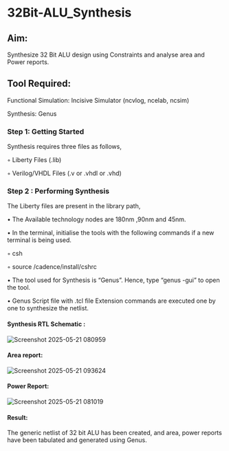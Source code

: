 # 32Bit-ALU_Synthesis

## Aim:

Synthesize 32 Bit ALU design using Constraints and analyse area and Power reports.

## Tool Required:

Functional Simulation: Incisive Simulator (ncvlog, ncelab, ncsim)

Synthesis: Genus

### Step 1: Getting Started

Synthesis requires three files as follows,

◦ Liberty Files (.lib)

◦ Verilog/VHDL Files (.v or .vhdl or .vhd)

### Step 2 : Performing Synthesis

The Liberty files are present in the library path,

• The Available technology nodes are 180nm ,90nm and 45nm.

• In the terminal, initialise the tools with the following commands if a new terminal is being
used.

◦ csh

◦ source /cadence/install/cshrc

• The tool used for Synthesis is “Genus”. Hence, type “genus -gui” to open the tool.

• Genus Script file with .tcl file Extension commands are executed one by one to synthesize the netlist.

#### Synthesis RTL Schematic :
![Screenshot 2025-05-21 080959](https://github.com/user-attachments/assets/07232d00-28fd-4cd4-88ac-95a627d2812b)

#### Area report:
![Screenshot 2025-05-21 093624](https://github.com/user-attachments/assets/ccab0f64-c718-4ccc-a15d-71cb977aa89e)

#### Power Report:
![Screenshot 2025-05-21 081019](https://github.com/user-attachments/assets/6306345f-43bb-4f9d-bd95-2df530b6d07b)

#### Result: 

The generic netlist of 32 bit ALU  has been created, and area, power reports have been tabulated and generated using Genus.
